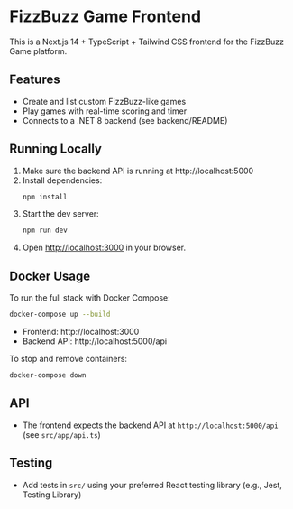 # FizzBuzz Game Frontend

This is a Next.js 14 + TypeScript + Tailwind CSS frontend for the FizzBuzz Game platform.

## Features
- Create and list custom FizzBuzz-like games
- Play games with real-time scoring and timer
- Connects to a .NET 8 backend (see backend/README)

## Running Locally

1. Make sure the backend API is running at http://localhost:5000
2. Install dependencies:
   ```bash
   npm install
   ```
3. Start the dev server:
   ```bash
   npm run dev
   ```
4. Open [http://localhost:3000](http://localhost:3000) in your browser.

## Docker Usage

To run the full stack with Docker Compose:

```bash
docker-compose up --build
```

- Frontend: http://localhost:3000
- Backend API: http://localhost:5000/api

To stop and remove containers:

```bash
docker-compose down
```

## API
- The frontend expects the backend API at `http://localhost:5000/api` (see `src/app/api.ts`)

## Testing
- Add tests in `src/` using your preferred React testing library (e.g., Jest, Testing Library)
